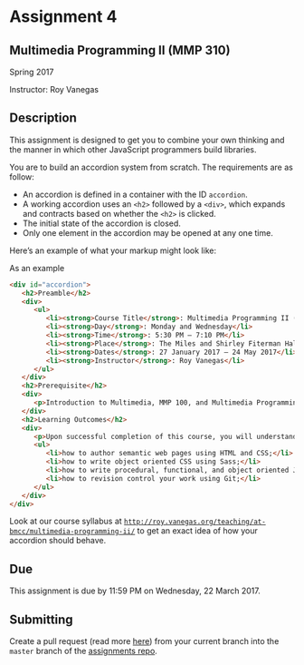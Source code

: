 # Assignment 4
## Multimedia Programming II (MMP 310)

Spring 2017

Instructor: Roy Vanegas

## Description
This assignment is designed to get you to combine your own thinking and the manner in which other JavaScript programmers build libraries.

You are to build an accordion system from scratch. The requirements are as follow:

- An accordion is defined in a container with the ID `accordion`.
- A working accordion uses an `<h2>` followed by a `<div>`, which expands and contracts based on whether the `<h2>` is clicked.
- The initial state of the accordion is closed.
- Only one element in the accordion may be opened at any one time.

Here’s an example of what your markup might look like:

As an example

````html
<div id="accordion">
   <h2>Preamble</h2>
   <div>
      <ul>
         <li><strong>Course Title</strong>: Multimedia Programming II (MMP 310)</li>
         <li><strong>Day</strong>: Monday and Wednesday</li>
         <li><strong>Time</strong>: 5:30 PM – 7:10 PM</li>
         <li><strong>Place</strong>: The Miles and Shirley Fiterman Hall, Rm 1006</li>
         <li><strong>Dates</strong>: 27 January 2017 – 24 May 2017</li>
         <li><strong>Instructor</strong>: Roy Vanegas</li>
      </ul>
   </div>
   <h2>Prerequisite</h2>
   <div>
      <p>Introduction to Multimedia, MMP 100, and Multimedia Programming I, MMP 210.</p>
   </div>
   <h2>Learning Outcomes</h2>
   <div>
      <p>Upon successful completion of this course, you will understand...</p>
      <ul>
         <li>how to author semantic web pages using HTML and CSS;</li>
         <li>how to write object oriented CSS using Sass;</li>
         <li>how to write procedural, functional, and object oriented JavaScript;</li>
         <li>how to revision control your work using Git;</li>
      </ul>
   </div>
</div>
````

Look at our course syllabus at [`http://roy.vanegas.org/teaching/at-bmcc/multimedia-programming-ii/`](http://roy.vanegas.org/teaching/at-bmcc/multimedia-programming-ii/) to get an exact idea of how your accordion should behave.

## Due
This assignment is due by 11:59 PM on Wednesday, 22 March 2017.

## Submitting
Create a pull request (read more [here](https://help.github.com/articles/creating-a-pull-request-from-a-fork/)) from your current branch into the `master` branch of the [assignments repo](https://github.com/code-warrior/mmp310-assignments).
